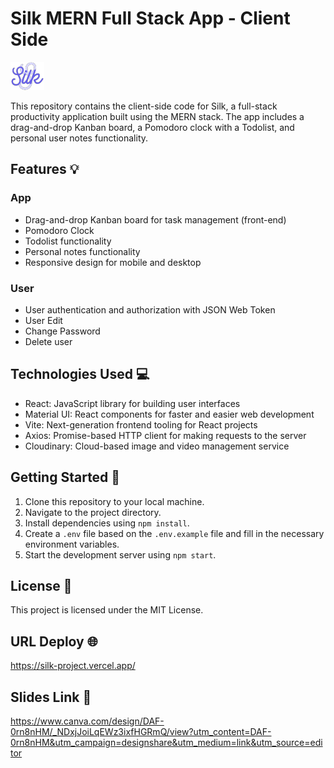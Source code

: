 # Silk MERN Full Stack App - Client Side

![silk-logo](src/assets/images/silk-logo-readme.png)

This repository contains the client-side code for Silk, a full-stack productivity application built using the MERN stack. The app includes a drag-and-drop Kanban board, a Pomodoro clock with a Todolist, and personal user notes functionality.

## Features 💡

### App

- Drag-and-drop Kanban board for task management (front-end)
- Pomodoro Clock
- Todolist functionality
- Personal notes functionality
- Responsive design for mobile and desktop

### User

- User authentication and authorization with JSON Web Token
- User Edit
- Change Password
- Delete user

## Technologies Used 💻

- React: JavaScript library for building user interfaces
- Material UI: React components for faster and easier web development
- Vite: Next-generation frontend tooling for React projects
- Axios: Promise-based HTTP client for making requests to the server
- Cloudinary: Cloud-based image and video management service

## Getting Started 🚀

1. Clone this repository to your local machine.
2. Navigate to the project directory.
3. Install dependencies using `npm install`.
4. Create a `.env` file based on the `.env.example` file and fill in the necessary environment variables.
5. Start the development server using `npm start`.

## License 📝

This project is licensed under the MIT License.

## URL Deploy 🌐

https://silk-project.vercel.app/

## Slides Link 📑

https://www.canva.com/design/DAF-0rn8nHM/_NDxjJoiLqEWz3ixfHGRmQ/view?utm_content=DAF-0rn8nHM&utm_campaign=designshare&utm_medium=link&utm_source=editor
